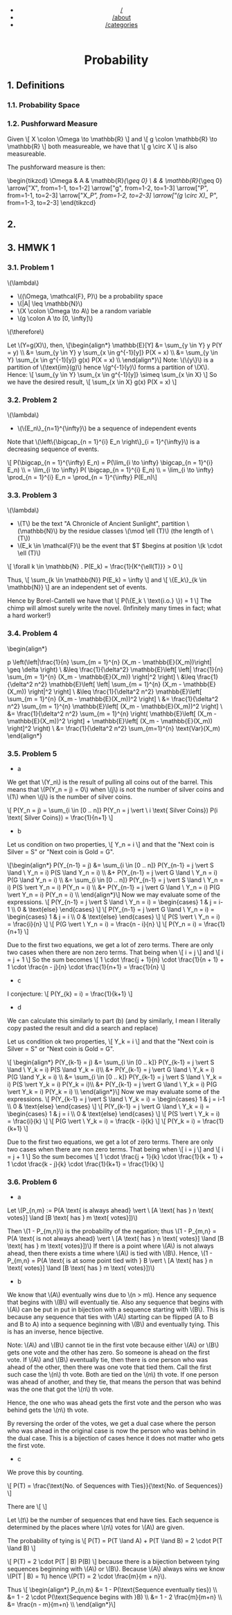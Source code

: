 <?xml version="1.0" encoding="utf-8"?>
<!DOCTYPE html PUBLIC "-//W3C//DTD XHTML 1.0 Strict//EN"
"http://www.w3.org/TR/xhtml1/DTD/xhtml1-strict.dtd">
<html xmlns="http://www.w3.org/1999/xhtml" lang="en" xml:lang="en">
<head>
<!-- 2022-09-25 Sun 15:30 -->
<meta http-equiv="Content-Type" content="text/html;charset=utf-8" />
<meta name="viewport" content="width=device-width, initial-scale=1" />
<title>Probability</title>
<meta name="author" content="Zain Jabbar" />
<meta name="generator" content="Org Mode" />
<style>
  #content { max-width: 60em; margin: auto; }
  .title  { text-align: center;
             margin-bottom: .2em; }
  .subtitle { text-align: center;
              font-size: medium;
              font-weight: bold;
              margin-top:0; }
  .todo   { font-family: monospace; color: red; }
  .done   { font-family: monospace; color: green; }
  .priority { font-family: monospace; color: orange; }
  .tag    { background-color: #eee; font-family: monospace;
            padding: 2px; font-size: 80%; font-weight: normal; }
  .timestamp { color: #bebebe; }
  .timestamp-kwd { color: #5f9ea0; }
  .org-right  { margin-left: auto; margin-right: 0px;  text-align: right; }
  .org-left   { margin-left: 0px;  margin-right: auto; text-align: left; }
  .org-center { margin-left: auto; margin-right: auto; text-align: center; }
  .underline { text-decoration: underline; }
  #postamble p, #preamble p { font-size: 90%; margin: .2em; }
  p.verse { margin-left: 3%; }
  pre {
    border: 1px solid #e6e6e6;
    border-radius: 3px;
    background-color: #f2f2f2;
    padding: 8pt;
    font-family: monospace;
    overflow: auto;
    margin: 1.2em;
  }
  pre.src {
    position: relative;
    overflow: auto;
  }
  pre.src:before {
    display: none;
    position: absolute;
    top: -8px;
    right: 12px;
    padding: 3px;
    color: #555;
    background-color: #f2f2f299;
  }
  pre.src:hover:before { display: inline; margin-top: 14px;}
  /* Languages per Org manual */
  pre.src-asymptote:before { content: 'Asymptote'; }
  pre.src-awk:before { content: 'Awk'; }
  pre.src-authinfo::before { content: 'Authinfo'; }
  pre.src-C:before { content: 'C'; }
  /* pre.src-C++ doesn't work in CSS */
  pre.src-clojure:before { content: 'Clojure'; }
  pre.src-css:before { content: 'CSS'; }
  pre.src-D:before { content: 'D'; }
  pre.src-ditaa:before { content: 'ditaa'; }
  pre.src-dot:before { content: 'Graphviz'; }
  pre.src-calc:before { content: 'Emacs Calc'; }
  pre.src-emacs-lisp:before { content: 'Emacs Lisp'; }
  pre.src-fortran:before { content: 'Fortran'; }
  pre.src-gnuplot:before { content: 'gnuplot'; }
  pre.src-haskell:before { content: 'Haskell'; }
  pre.src-hledger:before { content: 'hledger'; }
  pre.src-java:before { content: 'Java'; }
  pre.src-js:before { content: 'Javascript'; }
  pre.src-latex:before { content: 'LaTeX'; }
  pre.src-ledger:before { content: 'Ledger'; }
  pre.src-lisp:before { content: 'Lisp'; }
  pre.src-lilypond:before { content: 'Lilypond'; }
  pre.src-lua:before { content: 'Lua'; }
  pre.src-matlab:before { content: 'MATLAB'; }
  pre.src-mscgen:before { content: 'Mscgen'; }
  pre.src-ocaml:before { content: 'Objective Caml'; }
  pre.src-octave:before { content: 'Octave'; }
  pre.src-org:before { content: 'Org mode'; }
  pre.src-oz:before { content: 'OZ'; }
  pre.src-plantuml:before { content: 'Plantuml'; }
  pre.src-processing:before { content: 'Processing.js'; }
  pre.src-python:before { content: 'Python'; }
  pre.src-R:before { content: 'R'; }
  pre.src-ruby:before { content: 'Ruby'; }
  pre.src-sass:before { content: 'Sass'; }
  pre.src-scheme:before { content: 'Scheme'; }
  pre.src-screen:before { content: 'Gnu Screen'; }
  pre.src-sed:before { content: 'Sed'; }
  pre.src-sh:before { content: 'shell'; }
  pre.src-sql:before { content: 'SQL'; }
  pre.src-sqlite:before { content: 'SQLite'; }
  /* additional languages in org.el's org-babel-load-languages alist */
  pre.src-forth:before { content: 'Forth'; }
  pre.src-io:before { content: 'IO'; }
  pre.src-J:before { content: 'J'; }
  pre.src-makefile:before { content: 'Makefile'; }
  pre.src-maxima:before { content: 'Maxima'; }
  pre.src-perl:before { content: 'Perl'; }
  pre.src-picolisp:before { content: 'Pico Lisp'; }
  pre.src-scala:before { content: 'Scala'; }
  pre.src-shell:before { content: 'Shell Script'; }
  pre.src-ebnf2ps:before { content: 'ebfn2ps'; }
  /* additional language identifiers per "defun org-babel-execute"
       in ob-*.el */
  pre.src-cpp:before  { content: 'C++'; }
  pre.src-abc:before  { content: 'ABC'; }
  pre.src-coq:before  { content: 'Coq'; }
  pre.src-groovy:before  { content: 'Groovy'; }
  /* additional language identifiers from org-babel-shell-names in
     ob-shell.el: ob-shell is the only babel language using a lambda to put
     the execution function name together. */
  pre.src-bash:before  { content: 'bash'; }
  pre.src-csh:before  { content: 'csh'; }
  pre.src-ash:before  { content: 'ash'; }
  pre.src-dash:before  { content: 'dash'; }
  pre.src-ksh:before  { content: 'ksh'; }
  pre.src-mksh:before  { content: 'mksh'; }
  pre.src-posh:before  { content: 'posh'; }
  /* Additional Emacs modes also supported by the LaTeX listings package */
  pre.src-ada:before { content: 'Ada'; }
  pre.src-asm:before { content: 'Assembler'; }
  pre.src-caml:before { content: 'Caml'; }
  pre.src-delphi:before { content: 'Delphi'; }
  pre.src-html:before { content: 'HTML'; }
  pre.src-idl:before { content: 'IDL'; }
  pre.src-mercury:before { content: 'Mercury'; }
  pre.src-metapost:before { content: 'MetaPost'; }
  pre.src-modula-2:before { content: 'Modula-2'; }
  pre.src-pascal:before { content: 'Pascal'; }
  pre.src-ps:before { content: 'PostScript'; }
  pre.src-prolog:before { content: 'Prolog'; }
  pre.src-simula:before { content: 'Simula'; }
  pre.src-tcl:before { content: 'tcl'; }
  pre.src-tex:before { content: 'TeX'; }
  pre.src-plain-tex:before { content: 'Plain TeX'; }
  pre.src-verilog:before { content: 'Verilog'; }
  pre.src-vhdl:before { content: 'VHDL'; }
  pre.src-xml:before { content: 'XML'; }
  pre.src-nxml:before { content: 'XML'; }
  /* add a generic configuration mode; LaTeX export needs an additional
     (add-to-list 'org-latex-listings-langs '(conf " ")) in .emacs */
  pre.src-conf:before { content: 'Configuration File'; }

  table { border-collapse:collapse; }
  caption.t-above { caption-side: top; }
  caption.t-bottom { caption-side: bottom; }
  td, th { vertical-align:top;  }
  th.org-right  { text-align: center;  }
  th.org-left   { text-align: center;   }
  th.org-center { text-align: center; }
  td.org-right  { text-align: right;  }
  td.org-left   { text-align: left;   }
  td.org-center { text-align: center; }
  dt { font-weight: bold; }
  .footpara { display: inline; }
  .footdef  { margin-bottom: 1em; }
  .figure { padding: 1em; }
  .figure p { text-align: center; }
  .equation-container {
    display: table;
    text-align: center;
    width: 100%;
  }
  .equation {
    vertical-align: middle;
  }
  .equation-label {
    display: table-cell;
    text-align: right;
    vertical-align: middle;
  }
  .inlinetask {
    padding: 10px;
    border: 2px solid gray;
    margin: 10px;
    background: #ffffcc;
  }
  #org-div-home-and-up
   { text-align: right; font-size: 70%; white-space: nowrap; }
  textarea { overflow-x: auto; }
  .linenr { font-size: smaller }
  .code-highlighted { background-color: #ffff00; }
  .org-info-js_info-navigation { border-style: none; }
  #org-info-js_console-label
    { font-size: 10px; font-weight: bold; white-space: nowrap; }
  .org-info-js_search-highlight
    { background-color: #ffff00; color: #000000; font-weight: bold; }
  .org-svg { }
</style>

<link rel="stylesheet" href="/css/main-dark.css" type="text/css"/>
<header><div class="menu"><ul>
<li><a href="/">/</a></li>
<li><a href="/about.html">/about</a></li>
<li><a href="/categories.html">/categories</a></li>
</ul></div></header>
<script type="text/x-mathjax-config">
    MathJax.Hub.Config({
        displayAlign: "center",
        displayIndent: "0em",

        "HTML-CSS": { scale: 100,
                        linebreaks: { automatic: "false" },
                        webFont: "TeX"
                       },
        SVG: {scale: 100,
              linebreaks: { automatic: "false" },
              font: "TeX"},
        NativeMML: {scale: 100},
        TeX: { equationNumbers: {autoNumber: "AMS"},
               MultLineWidth: "85%",
               TagSide: "right",
               TagIndent: ".8em"
             }
});
</script>
<script src="https://cdnjs.cloudflare.com/ajax/libs/mathjax/2.7.0/MathJax.js?config=TeX-AMS_HTML"></script>
</head>
<body>
<div id="content" class="content">
<h1 class="title">Probability</h1>
<div id="outline-container-orgb42ec78" class="outline-2">
<h2 id="orgb42ec78"><span class="section-number-2">1.</span> Definitions</h2>
<div class="outline-text-2" id="text-1">
</div>
<div id="outline-container-org3af4de8" class="outline-3">
<h3 id="org3af4de8"><span class="section-number-3">1.1.</span> Probability Space</h3>
</div>
<div id="outline-container-orgb9a93d5" class="outline-3">
<h3 id="orgb9a93d5"><span class="section-number-3">1.2.</span> Pushforward Measure</h3>
<div class="outline-text-3" id="text-1-2">
<p>
Given \[ X \colon \Omega \to \mathbb{R} \] and \[ g \colon \mathbb{R} \to \mathbb{R} \] both measureable, we have that \[ g \circ X \] is also measureable.
</p>

<p>
The pushforward measure is then:
</p>

\begin{tikzcd}
\Omega & A & \mathbb{R}_{\geq 0} \\
& & \mathbb{R}_{\geq 0}
\arrow["X", from=1-1, to=1-2]
\arrow["g", from=1-2, to=1-3]
\arrow["P", from=1-1, to=2-3]
\arrow["X_*P", from=1-2, to=2-3]
\arrow["(g \circ X)_* P", from=1-3, to=2-3]
\end{tikzcd}
</div>
</div>
</div>


<div id="outline-container-orgc42286a" class="outline-2">
<h2 id="orgc42286a"><span class="section-number-2">2.</span> </h2>
</div>
<div id="outline-container-org12eb67b" class="outline-2">
<h2 id="org12eb67b"><span class="section-number-2">3.</span> HMWK 1</h2>
<div class="outline-text-2" id="text-3">
</div>
<div id="outline-container-org60a9673" class="outline-3">
<h3 id="org60a9673"><span class="section-number-3">3.1.</span> Problem 1</h3>
<div class="outline-text-3" id="text-3-1">
<p>
\(\lambda\)
</p>
<ul class="org-ul">
<li>\((\Omega, \mathcal{F}, P)\) be a probability space</li>
<li>\(|A| \leq \mathbb{N}\)</li>
<li>\(X \colon \Omega \to A\) be a random variable</li>
<li>\(g \colon A \to [0, \infty]\)</li>
</ul>



<p>
\(\therefore\)
</p>

<p>
Let \(Y=g(X)\), then,
\[\begin{align*}
\mathbb{E}[Y]
&= \sum_{y \in Y} y P(Y = y) \\
&= \sum_{y \in Y} y \sum_{x \in g^{-1}[y]} P(X = x) \\
&= \sum_{y \in Y} \sum_{x \in g^{-1}[y]} g(x) P(X = x) \\
\end{align*}\]  
Note: \(\{y\}\) is a partition of \(\text{im}(g)\) hence \(g^{-1}(y)\) forms a partition of \(X\).
Hence: \[ \sum_{y \in Y} \sum_{x \in g^{-1}[y]} \simeq \sum_{x \in X} \]
So we have the desired result, \[ \sum_{x \in X} g(x) P(X = x) \] 
</p>
</div>
</div>
<div id="outline-container-org706111d" class="outline-3">
<h3 id="org706111d"><span class="section-number-3">3.2.</span> Problem 2</h3>
<div class="outline-text-3" id="text-3-2">
<p>
\(\lambda\)
</p>
<ul class="org-ul">
<li>\(\{E_n\}_{n=1}^{\infty}\) be a sequence of independent events</li>
</ul>

<p>
Note that \(\left\{\bigcap_{n = 1}^{i} E_n \right\}_{i = 1}^{\infty}\)  is a decreasing sequence of events. 
</p>

<p>
\[ P(\bigcap_{n = 1}^{\infty} E_n)
= P(\lim_{i \to \infty} \bigcap_{n = 1}^{i} E_n) \\
= \lim_{i \to \infty} P( \bigcap_{n = 1}^{i} E_n) \\
= \lim_{i \to \infty} \prod_{n = 1}^{i} E_n = \prod_{n = 1}^{\infty} P(E_n)\] 
</p>
</div>
</div>

<div id="outline-container-org4bff5af" class="outline-3">
<h3 id="org4bff5af"><span class="section-number-3">3.3.</span> Problem 3</h3>
<div class="outline-text-3" id="text-3-3">
<p>
\(\lambda\)
</p>
<ul class="org-ul">
<li>\(T\) be the text "A Chronicle of Ancient Sunlight", partition \(\mathbb{N}\) by the residue classes \(\mod \ell (T)\) (the length of \(T\))</li>
<li>\(E_k \in \mathcal{F}\) be the event that $T $begins at position \(k \cdot \ell (T)\)</li>
</ul>

<p>
\[ \forall k \in \mathbb{N} . P(E_k) = \frac{1}{K^{\ell(T)}} > 0 \]
</p>

<p>
Thus, \[ \sum_{k \in \mathbb{N}} P(E_k) = \infty \] and \[ \{E_k\}_{k \in \mathbb{N}} \] are an independent set of events.
</p>

<p>
Hence by Borel-Cantelli we have that \[ P(\{E_k \ \text{i.o.} \}) = 1 \] The chimp will almost surely write the novel.
(Infinitely many times in fact; what a hard worker!)
</p>
</div>
</div>

<div id="outline-container-org23f4891" class="outline-3">
<h3 id="org23f4891"><span class="section-number-3">3.4.</span> Problem 4</h3>
<div class="outline-text-3" id="text-3-4">
\begin{align*}

p \left(\left|\frac{1}{n} \sum_{m = 1}^{n} (X_m - \mathbb{E}(X_m))\right| \geq \delta \right) \\
&\leq \frac{1}{\delta^2} \mathbb{E}\left[ \left| \frac{1}{n} \sum_{m = 1}^{n} (X_m - \mathbb{E}(X_m)) \right|^2 \right] \\
&\leq \frac{1}{\delta^2 n^2} \mathbb{E}\left[ \left| \sum_{m = 1}^{n} (X_m - \mathbb{E}(X_m)) \right|^2 \right] \\
&\leq \frac{1}{\delta^2 n^2} \mathbb{E}\left[ \sum_{m = 1}^{n} (X_m - \mathbb{E}(X_m))^2 \right] \\
&= \frac{1}{\delta^2 n^2} \sum_{m = 1}^{n} \mathbb{E}\left[  (X_m - \mathbb{E}(X_m))^2 \right] \\
&= \frac{1}{\delta^2 n^2} \sum_{m = 1}^{n} \right( \mathbb{E}\left[  (X_m - \mathbb{E}(X_m))^2 \right] + \mathbb{E}\left[  (X_m - \mathbb{E}(X_m)) \right]^2 \right) \\
&= \frac{1}{\delta^2 n^2} \sum_{m=1}^{n} \text{Var}(X_m)
\end{align*}
</div>
</div>
<div id="outline-container-org1d43c9c" class="outline-3">
<h3 id="org1d43c9c"><span class="section-number-3">3.5.</span> Problem 5</h3>
<div class="outline-text-3" id="text-3-5">
<ul class="org-ul">
<li>a</li>
</ul>
<p>
We get that \(Y_n\) is the result of pulling all coins out of the barrel.
This means that \(P(Y_n = j) = 0\) when \(j\) is not the number of silver coins and \(1\) when \(j\) is the number of silver coins.
</p>

<p>
\[ P(Y_n = j) = \sum_{i \in [0 .. n]} P(Y_n = j \vert \ i \text{ Silver Coins}) P(i \text{ Silver Coins}) = \frac{1}{n+1} \] 
</p>

<ul class="org-ul">
<li>b</li>
</ul>
<p>
Let us condition on two properties, \[ Y_n = i \] and that the "Next coin is Silver = S" or "Next coin is Gold = G".
</p>

<p>
\[\begin{align*}
P(Y_{n-1} = j)
&= \sum_{i \in [0 .. n]} P(Y_{n-1} = j \vert S \land \ Y_n = i) P(S \land Y_n = i) \\
&+ P(Y_{n-1} = j \vert G \land \ Y_n = i) P(G \land Y_n = i) \\
&= \sum_{i \in [0 .. n]} P(Y_{n-1} = j \vert S \land \ Y_n = i) P(S \vert Y_n = i) P(Y_n = i) \\
&+ P(Y_{n-1} = j \vert G \land \ Y_n = i) P(G \vert Y_n = i) P(Y_n = i) \\
\end{align*}\]
Now we may evaluate some of the expressions.
\[ P(Y_{n-1} = j \vert S \land \ Y_n = i) = \begin{cases} 1 & j = i-1 \\ 0 & \text{else} \end{cases} \] 
\[ P(Y_{n-1} = j \vert G \land \ Y_n = i) = \begin{cases} 1 & j = i \\ 0 & \text{else} \end{cases} \] 
\[ P(S \vert \ Y_n = i) =  \frac{i}{n} \] 
\[ P(G \vert \ Y_n = i) =  \frac{n - i}{n} \]
\[ P(Y_n = i) = \frac{1}{n+1} \]
</p>

<p>
Due to the first two equations, we get a lot of zero terms. There are only two cases when there are non zero terms. That being when \[ i = j \] and \[ i = j + 1 \] 
So the sum becomes \[ 1 \cdot \frac{j + 1}{n} \cdot \frac{1}{n + 1} + 1 \cdot \frac{n - j}{n} \cdot \frac{1}{n+1} = \frac{1}{n} \]
</p>

<ul class="org-ul">
<li>c</li>
</ul>
<p>
I conjecture:
\[ P(Y_{k} = i) = \frac{1}{k+1} \] 
</p>


<ul class="org-ul">
<li>d</li>
</ul>

<p>
We can calculate this similarly to part (b) (and by similarly, I mean I literally copy pasted the result and did a search and replace)
</p>


<p>
Let us condition ok two properties, \[ Y_k = i \] and that the "Next coin is Silver = S" or "Next coin is Gold = G".
</p>

<p>
\[ \begin{align*}
P(Y_{k-1} = j)
&= \sum_{i \in [0 .. k]} P(Y_{k-1} = j \vert S \land \ Y_k = i) P(S \land Y_k = i)\\ &+ P(Y_{k-1} = j \vert G \land \ Y_k = i) P(G \land Y_k = i) \\
&= \sum_{i \in [0 .. k]} P(Y_{k-1} = j \vert S \land \ Y_k = i) P(S \vert Y_k = i) P(Y_k = i)\\ &+ P(Y_{k-1} = j \vert G \land \ Y_k = i) P(G \vert Y_k = i) P(Y_k = i) \\
\end{align*}\]
Now we may evaluate some of the expressions.
\[ P(Y_{k-1} = j \vert S \land \ Y_k = i) = \begin{cases} 1 & j = i-1 \\ 0 & \text{else} \end{cases} \] 
\[ P(Y_{k-1} = j \vert G \land \ Y_k = i) = \begin{cases} 1 & j = i \\ 0 & \text{else} \end{cases} \] 
\[ P(S \vert \ Y_k = i) =  \frac{i}{k} \] 
\[ P(G \vert \ Y_k = i) =  \frac{k - i}{k} \]
\[ P(Y_k = i) = \frac{1}{k+1} \]
</p>

<p>
Due to the first two equations, we get a lot of zero terms. There are only two cases when there are non zero terms. That being when \[ i = j \] and \[ i = j + 1 \] 
So the sum becomes \[ 1 \cdot \frac{j + 1}{k} \cdot \frac{1}{k + 1} + 1 \cdot \frac{k - j}{k} \cdot \frac{1}{k+1} = \frac{1}{k} \]
</p>
</div>
</div>


<div id="outline-container-org33cfec6" class="outline-3">
<h3 id="org33cfec6"><span class="section-number-3">3.6.</span> Problem 6</h3>
<div class="outline-text-3" id="text-3-6">
<ul class="org-ul">
<li>a</li>
</ul>
<p>
Let \(P_{n,m} := P(A \text{ is always ahead} \vert \ [A \text{ has } n \text{ votes}] \land [B \text{ has } m \text{ votes}])\)
</p>

<p>
Then \(1 - P_{m,n}\) is the probability of the negation; thus \(1 - P_{m,n} = P(A \text{ is not always ahead} \vert \ [A \text{ has } n \text{ votes}] \land [B \text{ has } m \text{ votes}])\)
If there is a point where \(A\) is not always ahead, then there exists a time where \(A\) is tied with \(B\). Hence, \(1 - P_{m,n} = P(A \text{ is at some point tied with } B \vert \ [A \text{ has } n \text{ votes}] \land [B \text{ has } m \text{ votes}])\)
</p>


<ul class="org-ul">
<li>b</li>
</ul>
<p>
We know that \(A\) eventually wins due to \(n > m\). Hence any sequence that begins with \(B\) will eventually tie. Also any sequence that begins with \(A\) can be put in put in bijection with a sequence starting with \(B\). This is because any sequence that ties with \(A\) starting can be flipped (A to B and B to A) into a sequence beginning with \(B\) and eventually tying. This is has an inverse, hence bijective.
</p>

<p>
Note: \(A\) and \(B\) cannot tie in the first vote because either \(A\) or \(B\) gets one vote and the other has zero. So someone is ahead on the first vote.
If \(A\) and \(B\) eventually tie, then there is one person who was ahead of the other, then there was one vote that tied them. Call the first such case the \(n\) th vote. Both are tied on the \(n\) th vote.
If one person was ahead of another, and they tie, that means the person that was behind was the one that got the \(n\) th vote.
</p>

<p>
Hence, the one who was ahead gets the first vote and the person who was behind gets the \(n\) th vote.
</p>

<p>
By reversing the order of the votes, we get a dual case where the person who was ahead in the original case is now the person who was behind in the dual case. This is a bijection of cases hence it does not matter who gets the first vote.
</p>

<ul class="org-ul">
<li>c</li>
</ul>
<p>
We prove this by counting.
</p>

<p>
\[ P(T) = \frac{\text{No. of Sequences with Ties}}{\text{No. of Sequences}} \] 
</p>

<p>
There are \[  \] 
</p>

<p>
Let \(t\) be the number of sequences that end have ties. Each sequence is determined by the places where \(n\) votes for \(A\) are given.  
</p>

<p>
The probability of tying is \[ P(T) = P(T \land A) + P(T \land B) = 2 \cdot P(T \land B) \]
</p>

<p>
\[ P(T) = 2 \cdot P(T | B) P(B) \] because there is a bijection between tying sequences beginning with \(A\) or \(B\). Because \(A\) always wins we know \(P(T | B) = 1\) hence \(P(T) = 2 \cdot \frac{m}{m + n}\).
</p>

<p>
Thus
\[ \begin{align*}
P_{n,m}
&= 1 - P(\text{Sequence eventually ties}) \\
&= 1 - 2 \cdot P(\text{Sequence begins with }B) \\
&= 1 - 2 \frac{m}{m+n} \\
&= \frac{n - m}{m+n} \\
\end{align*}\] 
</p>
</div>
</div>
</div>
</div>
</body>
</html>

